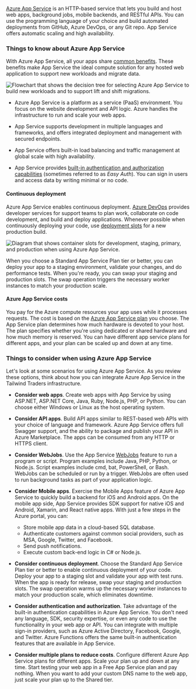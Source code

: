 
[Azure App Service](https://learn.microsoft.com/en-us/azure/app-service/overview) is an HTTP-based service that lets you build and host web apps, background jobs, mobile backends, and RESTful APIs. You can use the programming language of your choice and build automated deployments from GitHub, Azure DevOps, or any Git repo. App Service offers automatic scaling and high availability.

### Things to know about Azure App Service

With Azure App Service, all your apps share [common benefits](https://learn.microsoft.com/en-us/azure/app-service/overview). These benefits make App Service the ideal compute solution for any hosted web application to support new workloads and migrate data.

![Flowchart that shows the decision tree for selecting Azure App Service to build new workloads and to support lift and shift migrations.](https://learn.microsoft.com/en-us/training/wwl-azure/design-compute-solution/media/select-azure-app-service.png)

- Azure App Service is a platform as a service (PaaS) environment. You focus on the website development and API logic. Azure handles the infrastructure to run and scale your web apps.
    
- App Service supports development in multiple languages and frameworks, and offers integrated deployment and management with secured endpoints.
    
- App Service offers built-in load balancing and traffic management at global scale with high availability.
    
- App Service provides [built-in authentication and authorization capabilities](https://learn.microsoft.com/en-us/azure/app-service/overview-authentication-authorization) (sometimes referred to as _Easy Auth_). You can sign in users and access data by writing minimal or no code.
    

#### Continuous deployment

Azure App Service enables continuous deployment. [Azure DevOps](https://learn.microsoft.com/en-us/azure/devops/user-guide/what-is-azure-devops) provides developer services for support teams to plan work, collaborate on code development, and build and deploy applications. Whenever possible when continuously deploying your code, use [deployment slots](https://learn.microsoft.com/en-us/azure/app-service/deploy-staging-slots) for a new production build.

![Diagram that shows container slots for development, staging, primary, and production when using Azure App Service.](https://learn.microsoft.com/en-us/training/wwl-azure/design-compute-solution/media/container-slots.png)

When you choose a Standard App Service Plan tier or better, you can deploy your app to a staging environment, validate your changes, and do performance tests. When you're ready, you can swap your staging and production slots. The swap operation triggers the necessary worker instances to match your production scale.

#### Azure App Service costs

You pay for the Azure compute resources your app uses while it processes requests. The cost is based on the [Azure App Service plan](https://learn.microsoft.com/en-us/azure/app-service/overview-hosting-plans) you choose. The App Service plan determines how much hardware is devoted to your host. The plan specifies whether you're using dedicated or shared hardware and how much memory is reserved. You can have different app service plans for different apps, and your plan can be scaled up and down at any time.

### Things to consider when using Azure App Service

Let's look at some scenarios for using Azure App Service. As you review these options, think about how you can integrate Azure App Service in the Tailwind Traders infrastructure.

- **Consider web apps**. Create web apps with App Service by using ASP.NET, ASP.NET Core, Java, Ruby, Node.js, PHP, or Python. You can choose either Windows or Linux as the host operating system.
    
- **Consider API apps**. Build API apps similar to REST-based web APIs with your choice of language and framework. Azure App Service offers full Swagger support, and the ability to package and publish your API in Azure Marketplace. The apps can be consumed from any HTTP or HTTPS client.
    
- **Consider WebJobs**. Use the App Service [WebJobs](https://learn.microsoft.com/en-us/azure/app-service/webjobs-create) feature to run a program or script. Program examples include Java, PHP, Python, or Node.js. Script examples include cmd, bat, PowerShell, or Bash. WebJobs can be scheduled or run by a trigger. WebJobs are often used to run background tasks as part of your application logic.
    
- **Consider Mobile apps**. Exercise the Mobile Apps feature of Azure App Service to quickly build a backend for iOS and Android apps. On the mobile app side, App Service provides SDK support for native iOS and Android, Xamarin, and React native apps. With just a few steps in the Azure portal, you can:
    
    - Store mobile app data in a cloud-based SQL database.
    - Authenticate customers against common social providers, such as MSA, Google, Twitter, and Facebook.
    - Send push notifications.
    - Execute custom back-end logic in C# or Node.js.
- **Consider continuous deployment**. Choose the Standard App Service Plan tier or better to enable continuous deployment of your code. Deploy your app to a staging slot and validate your app with test runs. When the app is ready for release, swap your staging and production slots. The swap operation warms up the necessary worker instances to match your production scale, which eliminates downtime.
    
- **Consider authentication and authorization**. Take advantage of the built-in authentication capabilities in Azure App Service. You don't need any language, SDK, security expertise, or even any code to use the functionality in your web app or API. You can integrate with multiple sign-in providers, such as Azure Active Directory, Facebook, Google, and Twitter. Azure Functions offers the same built-in authentication features that are available in App Service.
    
- **Consider multiple plans to reduce costs**. Configure different Azure App Service plans for different apps. Scale your plan up and down at any time. Start testing your web app in a Free App Service plan and pay nothing. When you want to add your custom DNS name to the web app, just scale your plan up to the Shared tier.